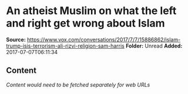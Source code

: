 # An atheist Muslim on what the left and right get wrong about Islam

**Source:** https://www.vox.com/conversations/2017/7/7/15886862/islam-trump-isis-terrorism-ali-rizvi-religion-sam-harris
**Folder:** Unread
**Added:** 2017-07-07T06:11:34




## Content
*Content would need to be fetched separately for web URLs*
